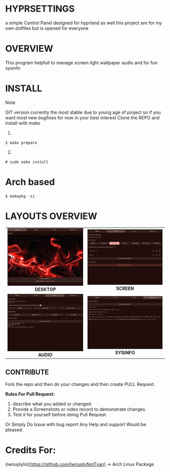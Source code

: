 # HYPRSETTINGS
a simple Control Panel designed for hyprland as well this project are for my own dotfiles but is opened for everyone

# OVERVIEW
This program helpfull to manage screen light wallpaper audio and for fun sysinfo

# INSTALL
>[!NOTE]
> GIT version currently the most stable due to young age of project so if you want most new 
> bugfixes for now 
> in your best interest Clone the  REPO 
> and install with *make*

1)
```
$ make prepare
```
2)
```
# sudo make install
```

# Arch based
```
$ makepkg -si
```

# LAYOUTS OVERVIEW
<table>
  <tr>
    <td align="center">
      <img src="img/desk_layout.png" width="400"/><br/>
      <b>DESKTOP</b>
    </td>
    <td align="center">
      <img src="img/screen_layout.png" width="400"/><br/>
      <b>SCREEN</b>
    </td>
  </tr>
  <tr>
    <td align="center">
      <img src="img/audiomixer_layout.png" width="400"/><br/>
      <b>AUDIO</b>
    </td>
    <td align="center">
      <img src="img/sysinfo_layout.png" width="400"/><br/>
      <b>SYSINFO</b>
    </td>
  </tr>
</table>

## CONTRIBUTE
Fork the repo and then do your changes and then create PULL Request. 

**Rules For Pull Request:** 
1) describe what you added or changed.
2) Provide a Screenshots or video record to demonstrate changes.
3) Test it for yourself before doing Pull Request.

Or Simply Do Issue with bug report
Any Help and support Would be pleased.

# Credits For:
(iwnuplylo)[https://github.com/IwnuplyNotTyan] -> Arch Linux Package 
